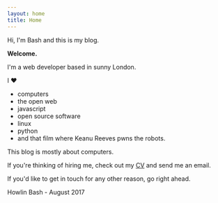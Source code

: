 ```yaml
---
layout: home
title: Home
---
```


Hi, I'm Bash and this is my blog.

**Welcome.**

I'm a web developer based in sunny London. 

I ♥ 
 - computers
 - the open web
 - javascript
 - open source software
 - linux
 - python
 - and that film where Keanu Reeves pwns the robots.

This blog is mostly about computers.

If you're thinking of hiring me, check out my [CV]({{site.url}}/cv) and send me an email.

If you'd like to get in touch for any other reason, go right ahead.

Howlin Bash - August 2017
